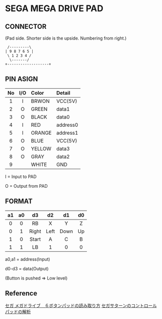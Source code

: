 # SEGA MEGA DRIVE PAD

## CONNECTOR
(Pad side. Shorter side is the upside. Numbering from right.)

```
 /---------\
| 9 8 7 6 5 |
 \ 1 2 3 4 /
  \-------/
+-------------------+
```

## PIN ASIGN

|No|I/O| Color | Detail   |
|:-:|:-:|:-|:-|
| 1| I | BRWON | VCC(5V)  |
| 2| O | GREEN | data1    |
| 3| O | BLACK | data0    |
| 4| I | RED   | address0 |
| 5| I | ORANGE| address1 |
| 6| O | BLUE  | VCC(5V)  |
| 7| O | YELLOW| data3    |
| 8| O | GRAY  | data2    |
| 9|   | WHITE | GND      |

 I = Input to PAD
 
 O = Output from PAD

## FORMAT

|a1|a0|   d3|  d2|  d1|d0|
|:-:|:-:|:-:|:-:|:-:|:-:|
| 0| 0|   RB|   X|   Y| Z|
| 0| 1|Right|Left|Down|Up|
| 1| 0|Start|   A|   C| B|
| 1| 1|   LB|   1|   0| 0|

a0,a1 = address(Input)
 
d0-d3 = data(Output)
 
(Button is pushed => Low level)

## Reference

[セガ メガドライブ　６ボタンパッドの読み取り方](https://applause.elfmimi.jp/md6bpad.html)
[セガサターンのコントロールパッドの解析](http://kaele.com/~kashima/games/saturn.html)
